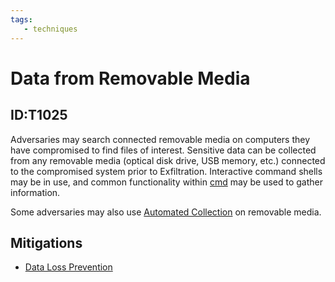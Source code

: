 ```yaml
---
tags:
   - techniques
---
```

# Data from Removable Media
## ID:T1025
Adversaries may search connected removable media on computers they have compromised to find files of interest. Sensitive data can be collected from any removable media (optical disk drive, USB memory, etc.) connected to the compromised system prior to Exfiltration. Interactive command shells may be in use, and common functionality within [cmd](/mitre/software/S0106) may be used to gather information. 

Some adversaries may also use [Automated Collection](/mitre/techniques/T1119) on removable media.
## Mitigations
* [Data Loss Prevention](/mitre/mitigations/M1057)
